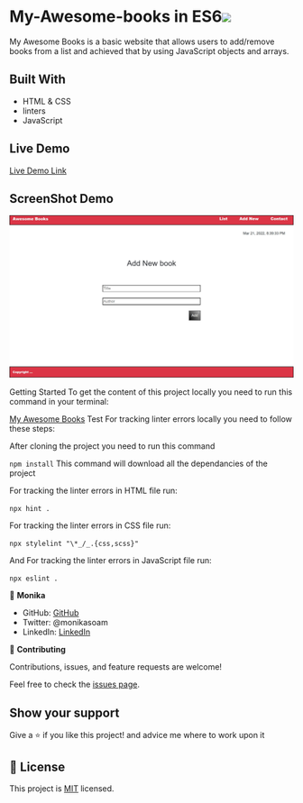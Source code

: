# My-Awesome-books in ES6![](https://img.shields.io/badge/Microverse-blueviolet)


My Awesome Books is a basic website that allows users to add/remove books from a list and achieved that by using JavaScript objects and arrays.


## Built With

- HTML & CSS
- linters
- JavaScript

## Live Demo
[Live Demo Link]( https://monika-soam.github.io/Awesome-Books-ES6/)

## ScreenShot Demo
![AddBook Page](./images/AddBook.png)


Getting Started
To get the content of this project locally you need to run this command in your terminal:

[My Awesome Books](https://github.com/monika-soam/My-Awesome-books)
Test For tracking linter errors locally you need to follow these steps:

After cloning the project you need to run this command

`npm install` This command will download all the dependancies of the project

For tracking the linter errors in HTML file run:

`npx hint .`

For tracking the linter errors in CSS file run:

`npx stylelint "\*_/_.{css,scss}"`

And For tracking the linter errors in JavaScript file run:

`npx eslint .`

 


👤 **Monika**

- GitHub: [GitHub](https://github.com/monika-soam)
- Twitter: @monikasoam
- LinkedIn: [LinkedIn](linkedin.com/in/monika-soam-✓-16b59925)




🤝 **Contributing**

Contributions, issues, and feature requests are welcome!

Feel free to check the [issues page](https://github.com/monika-soam/My-Awesome-books/issues).

## Show your support

Give a ⭐️ if you like this project! and advice me where to work upon it


## 📝 License

This project is [MIT](./MIT.md) licensed.

